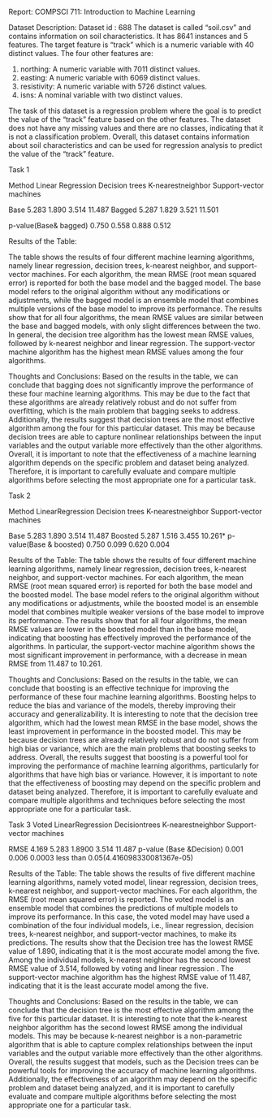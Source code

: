 

Report:
COMPSCI 711: Introduction to Machine Learning


Dataset Description:
Dataset id : 688
The dataset is called “soil.csv” and contains information on soil characteristics. It has 8641 instances and 5 features. The target feature is “track” which is a numeric variable with 40 distinct values. The four other features are:

1.	northing: A numeric variable with 7011 distinct values.
2.	easting: A numeric variable with 6069 distinct values.
3.	resistivity: A numeric variable with 5726 distinct values.
4.	isns: A nominal variable with two distinct values.

The task of this dataset is a regression problem where the goal is to predict the value of the “track” feature based on the other features.
The dataset does not have any missing values and there are no classes, indicating that it is not a classification problem.
Overall, this dataset contains information about soil characteristics and can be used for regression analysis to predict the value of the “track” feature.

Task 1

Method	                Linear Regression Decision trees K-nearestneighbor Support-vector machines

Base	                   5.283	            1.890	          3.514	            11.487
Bagged	                 5.287	            1.829	          3.521	            11.501

p-value(Base& bagged)    0.750	            0.558	          0.888	             0.512

Results of the Table:

The table shows the results of four different machine learning algorithms, namely linear regression, decision trees, k-nearest neighbor, and support-vector machines. For each algorithm, the mean RMSE (root mean squared error) is reported for both the base model and the bagged model.
The base model refers to the original algorithm without any modifications or adjustments, while the bagged model is an ensemble model that combines multiple versions of the base model to improve its performance.
The results show that for all four algorithms, the mean RMSE values are similar between the base and bagged models, with only slight differences between the two. In general, the decision tree algorithm has the lowest mean RMSE values, followed by k-nearest neighbor and linear regression. The support-vector machine algorithm has the highest mean RMSE values among the four algorithms.

Thoughts and Conclusions:
Based on the results in the table, we can conclude that bagging does not significantly improve the performance of these four machine learning algorithms. This may be due to the fact that these algorithms are already relatively robust and do not suffer from overfitting, which is the main problem that bagging seeks to address.
Additionally, the results suggest that decision trees are the most effective algorithm among the four for this particular dataset. This may be because decision trees are able to capture nonlinear relationships between the input variables and the output variable more effectively than the other algorithms.
Overall, it is important to note that the effectiveness of a machine learning algorithm depends on the specific problem and dataset being analyzed. Therefore, it is important to carefully evaluate and compare multiple algorithms before selecting the most appropriate one for a particular task.

Task 2

Method	                LinearRegression Decision trees K-nearestneighbor Support-vector machines

Base 	                  5.283	            1.890	          3.514	            11.487
Boosted	                5.287	            1.516	          3.455	            10.261*
p-value(Base & boosted)	0.750	            0.099	          0.620	             0.004



Results of the Table:
The table shows the results of four different machine learning algorithms, namely linear regression, decision trees, k-nearest neighbor, and support-vector machines. For each algorithm, the mean RMSE (root mean squared error) is reported for both the base model and the boosted model.
The base model refers to the original algorithm without any modifications or adjustments, while the boosted model is an ensemble model that combines multiple weaker versions of the base model to improve its performance.
The results show that for all four algorithms, the mean RMSE values are lower in the boosted model than in the base model, indicating that boosting has effectively improved the performance of the algorithms. In particular, the support-vector machine algorithm shows the most significant improvement in performance, with a decrease in mean RMSE from 11.487 to 10.261.

Thoughts and Conclusions:
Based on the results in the table, we can conclude that boosting is an effective technique for improving the performance of these four machine learning algorithms. Boosting helps to reduce the bias and variance of the models, thereby improving their accuracy and generalizability.
It is interesting to note that the decision tree algorithm, which had the lowest mean RMSE in the base model, shows the least improvement in performance in the boosted model. This may be because decision trees are already relatively robust and do not suffer from high bias or variance, which are the main problems that boosting seeks to address.
Overall, the results suggest that boosting is a powerful tool for improving the performance of machine learning algorithms, particularly for algorithms that have high bias or variance. However, it is important to note that the effectiveness of boosting may depend on the specific problem and dataset being analyzed. Therefore, it is important to carefully evaluate and compare multiple algorithms and techniques before selecting the most appropriate one for a particular task.

Task 3
	                    Voted	          LinearRegression   Decisiontrees K-nearestneighbor Support-vector machines

RMSE	                4.169	            5.283	            1.8900	          3.514	                11.487
p-value
(Base &Decision)	    0.001	             0.006		                          0.0003	          less than 0.05(4.416098330081367e-05)

Results of the Table:
The table shows the results of five different machine learning algorithms, namely voted model, linear regression, decision trees, k-nearest neighbor, and support-vector machines. For each algorithm, the RMSE (root mean squared error) is reported.
The voted model is an ensemble model that combines the predictions of multiple models to improve its performance. In this case, the voted model may have used a combination of the four individual models, i.e., linear regression, decision trees, k-nearest neighbor, and support-vector machines, to make its predictions.
The results show that the Decision tree has the lowest RMSE value of 1.890, indicating that it is the most accurate model among the five. Among the individual models, k-nearest neighbor has the second lowest RMSE value of 3.514, followed by  voting  and linear regression . The support-vector machine algorithm has the highest RMSE value of 11.487, indicating that it is the least accurate model among the five.

Thoughts and Conclusions:
Based on the results in the table, we can conclude that the decision tree is the most effective algorithm among the five for this particular dataset.
It is interesting to note that the k-nearest neighbor algorithm has the second lowest RMSE among the individual models. This may be because k-nearest neighbor is a non-parametric algorithm that is able to capture complex relationships between the input variables and the output variable more effectively than the other algorithms.
Overall, the results suggest that models, such as the Decision trees can be powerful tools for improving the accuracy of machine learning algorithms. Additionally, the effectiveness of an algorithm may depend on the specific problem and dataset being analyzed, and it is important to carefully evaluate and compare multiple algorithms before selecting the most appropriate one for a particular task.








